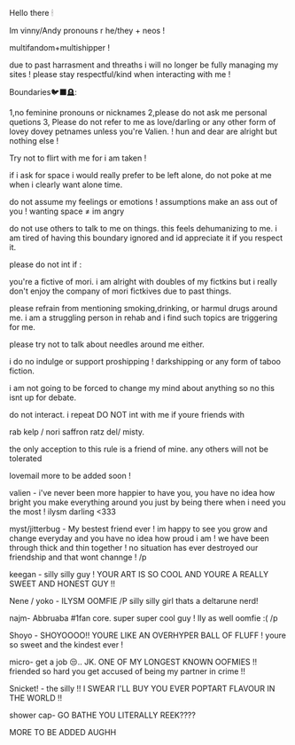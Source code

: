 Hello there 🕯

Im vinny/Andy 
pronouns r he/they + neos !

multifandom+multishipper !

due to past harrasment and threaths i will no longer be fully managing my sites ! please stay respectful/kind when interacting with me !

Boundaries🐦‍⬛🪦:

1,no feminine pronouns or nicknames
2,please do not ask me personal quetions 
3, Please do not refer to me as love/darling or any other form of lovey dovey petnames unless you're Valien. ! hun and dear are alright but nothing else !

Try not to flirt with me for i am taken ! 

if i ask for space i would really prefer to be left alone, do not poke at me when i clearly want alone time.


do not assume my feelings or emotions ! assumptions make an ass out of you !
wanting space ≠ im angry


do not use others to talk to me on things. this feels dehumanizing to me.
i am tired of having this boundary ignored and id appreciate it if you respect it.

please do not int if :

you're a fictive of mori.
i am alright with doubles of my fictkins but i really don't enjoy the company of mori fictkives due to past things.

please refrain from mentioning 
smoking,drinking, or harmul drugs around me. i am a struggling person in rehab and i find such topics are triggering for me.

please try not to talk about needles around me either.

i do no indulge or support 
proshipping ! darkshipping or any form of taboo fiction. 

i am not going to be forced to change my mind about anything so no this isnt up for debate.

do not interact. i repeat DO NOT int with me if youre friends with

rab
kelp / nori
saffron
ratz
del/ misty.

the only acception to this rule is a friend of mine. any others will not be tolerated


lovemail more to be added soon !

valien - i've never been more happier  to have you, you have no idea how bright you make everything around you just by being there when i need you the most ! ilysm darling <333

myst/jitterbug - My bestest friend ever !
im happy to see you grow and change everyday and you have no idea how proud i am ! we have been through thick and thin together ! no situation has ever destroyed our friendship and that wont channge ! /p

keegan - silly silly guy ! YOUR ART IS SO COOL AND YOURE A REALLY SWEET AND HONEST GUY !!

Nene / yoko - ILYSM  OOMFIE /P 
silly silly girl thats a deltarune nerd!

najm- Abbruaba #1fan core. super super cool guy ! Ily as well oomfie :( /p

Shoyo - SHOYOOOO!! YOURE LIKE AN OVERHYPER BALL OF FLUFF ! youre so sweet and the kindest ever !

micro- get a job 😒.. 
JK. ONE OF MY LONGEST KNOWN OOFMIES !! 
friended so hard you get accused of being my partner in crime !!

Snicket! - the silly !! I SWEAR I'LL BUY YOU EVER POPTART FLAVOUR IN THE WORLD !!

shower cap- GO BATHE YOU LITERALLY REEK????

MORE TO BE ADDED AUGHH



